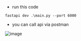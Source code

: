* run this code 
```
fastapi dev .\main.py --port 6000    
```

* you can call api via postman

![image](https://github.com/ismcagilci/weather_app/assets/50598846/c66a0075-feb8-4545-97b6-000b89df4d02)

